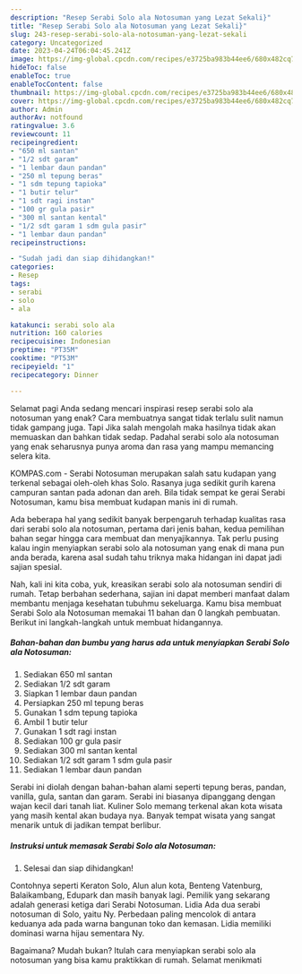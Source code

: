 ```yaml
---
description: "Resep Serabi Solo ala Notosuman yang Lezat Sekali}"
title: "Resep Serabi Solo ala Notosuman yang Lezat Sekali}"
slug: 243-resep-serabi-solo-ala-notosuman-yang-lezat-sekali
category: Uncategorized
date: 2023-04-24T06:04:45.241Z
image: https://img-global.cpcdn.com/recipes/e3725ba983b44ee6/680x482cq70/serabi-solo-ala-notosuman-foto-resep-utama.jpg
hideToc: false
enableToc: true
enableTocContent: false
thumbnail: https://img-global.cpcdn.com/recipes/e3725ba983b44ee6/680x482cq70/serabi-solo-ala-notosuman-foto-resep-utama.jpg
cover: https://img-global.cpcdn.com/recipes/e3725ba983b44ee6/680x482cq70/serabi-solo-ala-notosuman-foto-resep-utama.jpg
author: Admin
authorAv: notfound
ratingvalue: 3.6
reviewcount: 11
recipeingredient:
- "650 ml santan"
- "1/2 sdt garam"
- "1 lembar daun pandan"
- "250 ml tepung beras"
- "1 sdm tepung tapioka"
- "1 butir telur"
- "1 sdt ragi instan"
- "100 gr gula pasir"
- "300 ml santan kental"
- "1/2 sdt garam 1 sdm gula pasir"
- "1 lembar daun pandan"
recipeinstructions:

- "Sudah jadi dan siap dihidangkan!"
categories:
- Resep
tags:
- serabi
- solo
- ala

katakunci: serabi solo ala 
nutrition: 160 calories
recipecuisine: Indonesian
preptime: "PT35M"
cooktime: "PT53M"
recipeyield: "1"
recipecategory: Dinner

---
```



Selamat pagi Anda sedang mencari inspirasi resep serabi solo ala notosuman yang enak? Cara membuatnya sangat tidak terlalu sulit namun tidak gampang juga. Tapi Jika salah mengolah maka hasilnya tidak akan memuaskan dan bahkan tidak sedap. Padahal serabi solo ala notosuman yang enak seharusnya punya aroma dan rasa yang mampu memancing selera kita.


KOMPAS.com - Serabi Notosuman merupakan salah satu kudapan yang terkenal sebagai oleh-oleh khas Solo. Rasanya juga sedikit gurih karena campuran santan pada adonan dan areh. Bila tidak sempat ke gerai Serabi Notosuman, kamu bisa membuat kudapan manis ini di rumah.

Ada beberapa hal yang sedikit banyak berpengaruh terhadap kualitas rasa dari serabi solo ala notosuman, pertama dari jenis bahan, kedua pemilihan bahan segar hingga cara membuat dan menyajikannya. Tak perlu pusing kalau ingin menyiapkan serabi solo ala notosuman yang enak di mana pun anda berada, karena asal sudah tahu triknya maka hidangan ini dapat jadi sajian spesial.


Nah, kali ini kita coba, yuk, kreasikan serabi solo ala notosuman sendiri di rumah. Tetap berbahan sederhana, sajian ini dapat memberi manfaat dalam membantu menjaga kesehatan tubuhmu sekeluarga. Kamu bisa membuat Serabi Solo ala Notosuman memakai 11 bahan dan 0 langkah pembuatan. Berikut ini langkah-langkah untuk membuat hidangannya.

<!--inarticleads1-->

##### Bahan-bahan dan bumbu yang harus ada untuk menyiapkan Serabi Solo ala Notosuman:

1. Sediakan 650 ml santan
1. Sediakan 1/2 sdt garam
1. Siapkan 1 lembar daun pandan
1. Persiapkan 250 ml tepung beras
1. Gunakan 1 sdm tepung tapioka
1. Ambil 1 butir telur
1. Gunakan 1 sdt ragi instan
1. Sediakan 100 gr gula pasir
1. Sediakan 300 ml santan kental
1. Sediakan 1/2 sdt garam 1 sdm gula pasir
1. Sediakan 1 lembar daun pandan


Serabi ini diolah dengan bahan-bahan alami seperti tepung beras, pandan, vanilla, gula, santan dan garam. Serabi ini biasanya dipanggang dengan wajan kecil dari tanah liat. Kuliner Solo memang terkenal akan kota wisata yang masih kental akan budaya nya. Banyak tempat wisata yang sangat menarik untuk di jadikan tempat berlibur. 

<!--inarticleads2-->

##### Instruksi untuk memasak Serabi Solo ala Notosuman:


1. Selesai dan siap dihidangkan!

Contohnya seperti Keraton Solo, Alun alun kota, Benteng Vatenburg, Balaikambang, Edupark dan masih banyak lagi. Pemilik yang sekarang adalah generasi ketiga dari Serabi Notosuman. Lidia Ada dua serabi notosuman di Solo, yaitu Ny. Perbedaan paling mencolok di antara keduanya ada pada warna bangunan toko dan kemasan. Lidia memiliki dominasi warna hijau sementara Ny. 

Bagaimana? Mudah bukan? Itulah cara menyiapkan serabi solo ala notosuman yang bisa kamu praktikkan di rumah. Selamat menikmati
